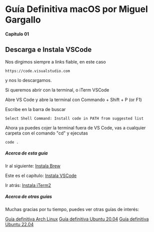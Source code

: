 # Guía Definitiva macOS por Miguel Gargallo


#### Capítulo 01
## Descarga e Instala VSCode


Nos dirgimos siempre a links fiable, en este caso

    https://code.visualstudio.com

y nos lo descargamos.

Si queremos abrir con la terminal, o iTerm VSCode


Abre VS Code y abre la terminal con Commando + Shift + P (or F1)

Escribe en la barra de buscar
    
    Select Shell Command: Install code in PATH from suggested list

Ahora ya puedes cojer la terminal fuera de VS Code, vas a cualquier carpeta con el comando "cd" y ejecutas

    code .


##### Acerca de esta guía

Ir al siguiente:
[Instala Brew](https://github.com/miguelgargallo/guia-definitiva-macos/blob/main/04-Instala-Brew.md)

Este es el capítulo:
[Instala VSCode](https://github.com/miguelgargallo/guia-definitiva-macos/blob/main/03-Instala-VSCode.md)

Ir atrás:
[Instala iTerm2](https://github.com/miguelgargallo/guia-definitiva-macos/blob/main/02-Instala-iTerm2.md)


##### Acerca de otras guías

Muchas gracias por tu tiempo, puedes ver otras guías de interés:

[Guía definitiva Arch Linux](https://github.com/miguelgargallo/Guia-Definitiva-Arch-Linux)
[Guía definitiva Ubuntu 20.04](https://github.com/miguelgargallo/Configurar-Ubuntu-20.04-LTS-Handshake-spanish-guia-Rithvik-Vibhu)
[Guía definitiva Ubuntu 22.04](https://github.com/miguelgargallo/Guia-Definitiva-Ubuntu-2204)

